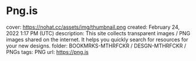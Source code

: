 # Png.is

cover: https://nohat.cc/assets/img/thumbnail.png
created: February 24, 2022 1:17 PM (UTC)
description: This site collects transparent images / PNG images shared on the internet. It helps you quickly search for resources for your new designs.
folder: BOOKMRKS-MTHRFCKR / DESGN-MTHRFCKR / PNGs
tags: PNG
url: https://png.is